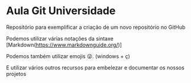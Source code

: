 # Aula Git Universidade  

Repositório para exemplificar a criação de um novo repositório no GitHub

Podemos utilizar várias notações da sintaxe [Markdown(https://www.markdownguide.org/)]

Podemos também utilizar emojis 😜. (windows + ç) 

E utilizar vários outros recursos para embelezar e documentar os nossos projetos
